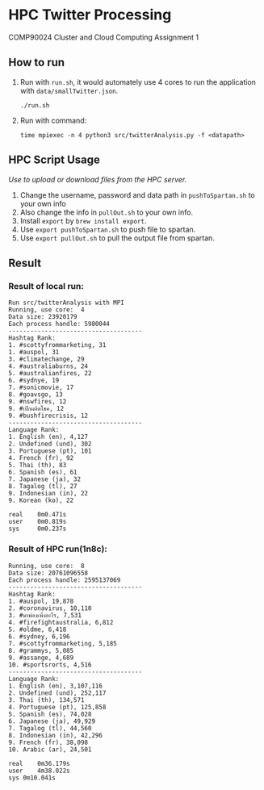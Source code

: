 # HPC Twitter Processing
COMP90024 Cluster and Cloud Computing Assignment 1

## How to run
1. Run with `run.sh`, it would automately use 4 cores to run the application with `data/smallTwitter.json`.
    ```shell
    ./run.sh
    ```
2. Run with command:
    ```shell
    time mpiexec -n 4 python3 src/twitterAnalysis.py -f <datapath>
    ```
    
## HPC Script Usage
*Use to upload or download files from the HPC server.*
1. Change the  username, password and data path in `pushToSpartan.sh` to your own info
2. Also change the info in `pullOut.sh` to your own info.
3. Install `export` by `brew install export`.
4. Use `export pushToSpartan.sh` to push file to spartan.
5. Use `export pullOut.sh` to pull the output file from spartan.

## Result
### Result of local run:
```shell
Run src/twitterAnalysis with MPI
Running, use core:  4
Data size: 23920179
Each process handle: 5980044
-------------------------------------
Hashtag Rank: 
1. #scottyfrommarketing, 31
1. #auspol, 31
3. #climatechange, 29
4. #australiaburns, 24
5. #australianfires, 22
6. #sydnye, 19
7. #sonicmovie, 17
8. #goavsgo, 13
9. #nswfires, 12
9. #เป๊กผลิตโชค, 12
9. #bushfirecrisis, 12
-------------------------------------
Language Rank: 
1. English (en), 4,127
2. Undefined (und), 302
3. Portuguese (pt), 101
4. French (fr), 92
5. Thai (th), 83
6. Spanish (es), 61
7. Japanese (ja), 32
8. Tagalog (tl), 27
9. Indonesian (in), 22
9. Korean (ko), 22

real    0m0.471s
user    0m0.819s
sys     0m0.237s
```
### Result of HPC run(1n8c):
```
Running, use core:  8
Data size: 20761096558
Each process handle: 2595137069
-------------------------------------
Hashtag Rank: 
1. #auspol, 19,878
2. #coronavirus, 10,110
3. #มาพ่องเพิ่งอะไร, 7,531
4. #firefightaustralia, 6,812
5. #oldme, 6,418
6. #sydney, 6,196
7. #scottyfrommarketing, 5,185
8. #grammys, 5,085
9. #assange, 4,689
10. #sportsrorts, 4,516
-------------------------------------
Language Rank: 
1. English (en), 3,107,116
2. Undefined (und), 252,117
3. Thai (th), 134,571
4. Portuguese (pt), 125,858
5. Spanish (es), 74,028
6. Japanese (ja), 49,929
7. Tagalog (tl), 44,560
8. Indonesian (in), 42,296
9. French (fr), 38,098
10. Arabic (ar), 24,501

real	0m36.179s
user	4m38.022s
sys	0m10.041s

```



